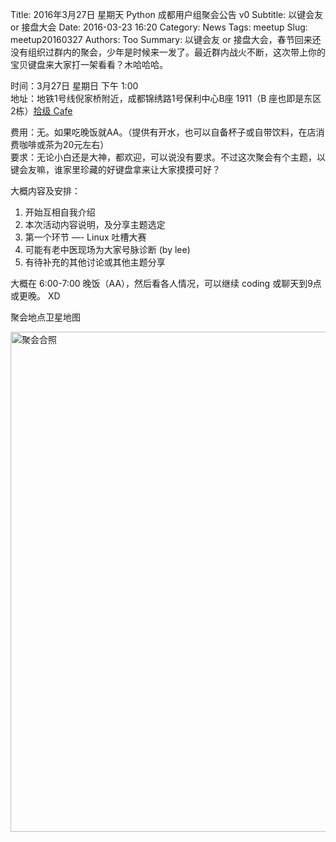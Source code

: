 Title: 2016年3月27日 星期天 Python 成都用户组聚会公告 v0
Subtitle: 以键会友 or 接盘大会
Date: 2016-03-23 16:20
Category: News
Tags: meetup
Slug: meetup20160327
Authors: Too
Summary: 以键会友 or 接盘大会，春节回来还没有组织过群内的聚会，少年是时候来一发了。最近群内战火不断，这次带上你的宝贝键盘来大家打一架看看？木哈哈哈。 

时间：3月27日 星期日 下午 1:00  
地址：地铁1号线倪家桥附近，成都锦绣路1号保利中心B座 1911（B 座也即是东区2栋）[拾级 Cafe](http://www.dianping.com/shop/57939072)


费用：无。如果吃晚饭就AA。（提供有开水，也可以自备杯子或自带饮料，在店消费咖啡或茶为20元左右）  
要求：无论小白还是大神，都欢迎，可以说没有要求。不过这次聚会有个主题，以键会友嘛，谁家里珍藏的好键盘拿来让大家摸摸可好？    

大概内容及安排：    
1. 开始互相自我介绍    
2. 本次活动内容说明，及分享主题选定    
3. 第一个环节 —- Linux 吐槽大赛    
4. 可能有老中医现场为大家号脉诊断 (by lee)    
5. 有待补充的其他讨论或其他主题分享

大概在 6:00-7:00 晚饭（AA），然后看各人情况，可以继续 coding 或聊天到9点或更晚。 XD

聚会地点卫星地图    
<div class=text-center><img src=/img/10f_map.png width=800 alt=聚会合照></div>

